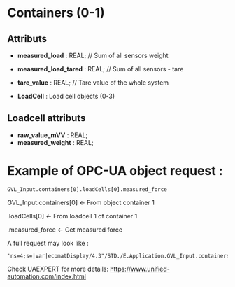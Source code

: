 
# Containers (0-1)
## Attributs

* **measured_load** : REAL; // Sum of all sensors weight
* **measured_load_tared** : REAL; // Sum of all sensors - tare
* **tare_value** : REAL; // Tare value of the whole system

* **LoadCell** : Load cell objects (0-3)

## Loadcell attributs
* **raw_value_mVV** : REAL;
* **measured_weight** : REAL;


# Example of OPC-UA object request :

	GVL_Input.containers[0].loadCells[0].measured_force


GVL_Input.containers[0] <- From object container 1

.loadCells[0] <- From loadcell 1 of container 1

.measured_force <- Get measured force


A full request may look like :

	'ns=4;s=|var|ecomatDisplay/4.3"/STD./E.Application.GVL_Input.containers[0].measured_load_tared'

Check UAEXPERT for more details:
https://www.unified-automation.com/index.html